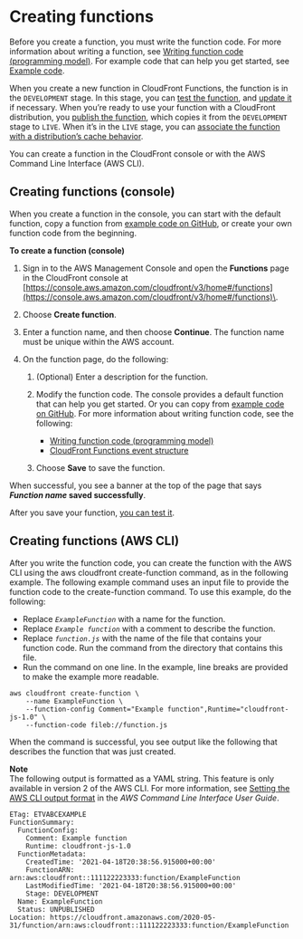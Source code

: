 # Creating functions<a name="create-function"></a>

Before you create a function, you must write the function code\. For more information about writing a function, see [Writing function code \(programming model\)](writing-function-code.md)\. For example code that can help you get started, see [Example code](functions-example-code.md)\.

When you create a new function in CloudFront Functions, the function is in the `DEVELOPMENT` stage\. In this stage, you can [test the function](test-function.md), and [update it](update-function.md) if necessary\. When you’re ready to use your function with a CloudFront distribution, you [publish the function](publish-function.md), which copies it from the `DEVELOPMENT` stage to `LIVE`\. When it’s in the `LIVE` stage, you can [associate the function with a distribution’s cache behavior](associate-function.md)\.

You can create a function in the CloudFront console or with the AWS Command Line Interface \(AWS CLI\)\.

## Creating functions \(console\)<a name="create-function-console"></a>

When you create a function in the console, you can start with the default function, copy a function from [example code on GitHub](https://github.com/aws-samples/amazon-cloudfront-functions), or create your own function code from the beginning\.

**To create a function \(console\)**

1. Sign in to the AWS Management Console and open the **Functions** page in the CloudFront console at [https://console.aws.amazon.com/cloudfront/v3/home#/functions](https://console.aws.amazon.com/cloudfront/v3/home#/functions)\.

1. Choose **Create function**\.

1. Enter a function name, and then choose **Continue**\. The function name must be unique within the AWS account\.

1. On the function page, do the following:

   1. \(Optional\) Enter a description for the function\.

   1. Modify the function code\. The console provides a default function that can help you get started\. Or you can copy from [example code on GitHub](https://github.com/aws-samples/amazon-cloudfront-functions)\. For more information about writing function code, see the following:
      + [Writing function code \(programming model\)](writing-function-code.md)
      + [CloudFront Functions event structure](functions-event-structure.md)

   1. Choose **Save** to save the function\.

When successful, you see a banner at the top of the page that says ***Function name* saved successfully**\.

After you save your function, [you can test it](test-function.md)\.

## Creating functions \(AWS CLI\)<a name="create-function-cli"></a>

After you write the function code, you can create the function with the AWS CLI using the aws cloudfront create\-function command, as in the following example\. The following example command uses an input file to provide the function code to the create\-function command\. To use this example, do the following:
+ Replace *`ExampleFunction`* with a name for the function\.
+ Replace *`Example function`* with a comment to describe the function\.
+ Replace *`function.js`* with the name of the file that contains your function code\. Run the command from the directory that contains this file\.
+ Run the command on one line\. In the example, line breaks are provided to make the example more readable\.

```
aws cloudfront create-function \
    --name ExampleFunction \
    --function-config Comment="Example function",Runtime="cloudfront-js-1.0" \
    --function-code fileb://function.js
```

When the command is successful, you see output like the following that describes the function that was just created\.

**Note**  
The following output is formatted as a YAML string\. This feature is only available in version 2 of the AWS CLI\. For more information, see [Setting the AWS CLI output format]() in the *AWS Command Line Interface User Guide*\.

```
ETag: ETVABCEXAMPLE
FunctionSummary:
  FunctionConfig:
    Comment: Example function
    Runtime: cloudfront-js-1.0
  FunctionMetadata:
    CreatedTime: '2021-04-18T20:38:56.915000+00:00'
    FunctionARN: arn:aws:cloudfront::111122223333:function/ExampleFunction
    LastModifiedTime: '2021-04-18T20:38:56.915000+00:00'
    Stage: DEVELOPMENT
  Name: ExampleFunction
  Status: UNPUBLISHED
Location: https://cloudfront.amazonaws.com/2020-05-31/function/arn:aws:cloudfront::111122223333:function/ExampleFunction
```